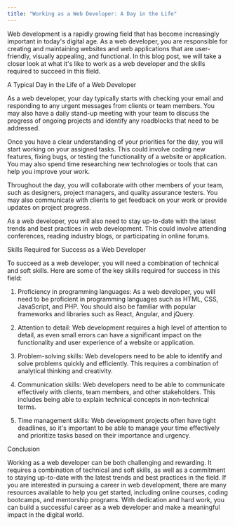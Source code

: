 ```yaml
---
title: "Working as a Web Developer: A Day in the Life"
---
```


Web development is a rapidly growing field that has become increasingly important in today's digital age. As a web developer, you are responsible for creating and maintaining websites and web applications that are user-friendly, visually appealing, and functional. In this blog post, we will take a closer look at what it's like to work as a web developer and the skills required to succeed in this field.

A Typical Day in the Life of a Web Developer

As a web developer, your day typically starts with checking your email and responding to any urgent messages from clients or team members. You may also have a daily stand-up meeting with your team to discuss the progress of ongoing projects and identify any roadblocks that need to be addressed.

Once you have a clear understanding of your priorities for the day, you will start working on your assigned tasks. This could involve coding new features, fixing bugs, or testing the functionality of a website or application. You may also spend time researching new technologies or tools that can help you improve your work.

Throughout the day, you will collaborate with other members of your team, such as designers, project managers, and quality assurance testers. You may also communicate with clients to get feedback on your work or provide updates on project progress.

As a web developer, you will also need to stay up-to-date with the latest trends and best practices in web development. This could involve attending conferences, reading industry blogs, or participating in online forums.

Skills Required for Success as a Web Developer

To succeed as a web developer, you will need a combination of technical and soft skills. Here are some of the key skills required for success in this field:

1. Proficiency in programming languages: As a web developer, you will need to be proficient in programming languages such as HTML, CSS, JavaScript, and PHP. You should also be familiar with popular frameworks and libraries such as React, Angular, and jQuery.

2. Attention to detail: Web development requires a high level of attention to detail, as even small errors can have a significant impact on the functionality and user experience of a website or application.

3. Problem-solving skills: Web developers need to be able to identify and solve problems quickly and efficiently. This requires a combination of analytical thinking and creativity.

4. Communication skills: Web developers need to be able to communicate effectively with clients, team members, and other stakeholders. This includes being able to explain technical concepts in non-technical terms.

5. Time management skills: Web development projects often have tight deadlines, so it's important to be able to manage your time effectively and prioritize tasks based on their importance and urgency.

Conclusion

Working as a web developer can be both challenging and rewarding. It requires a combination of technical and soft skills, as well as a commitment to staying up-to-date with the latest trends and best practices in the field. If you are interested in pursuing a career in web development, there are many resources available to help you get started, including online courses, coding bootcamps, and mentorship programs. With dedication and hard work, you can build a successful career as a web developer and make a meaningful impact in the digital world.
